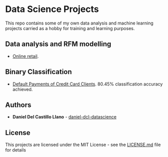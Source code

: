 # Data Science Projects

This repo contains some of my own data analysis and machine learning projects carried as a hobby for training and learning purposes.


## Data analysis and RFM modelling

* [Online retail](/online_retailer_RFM.md).


## Binary Classification

* [Default Payments of Credit Card Clients](/projects/default_payment.r). 80.45% classification accuracy achieved.


## Authors

* **Daniel Del Castillo Llano** - [daniel-dcl-datascience](https://github.com/daniel-dcl-datascience)


## License

This projects are licensed under the MIT License - see the [LICENSE.md](/LICENSE) file for details

